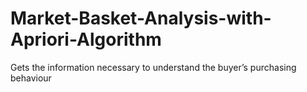 # Market-Basket-Analysis-with-Apriori-Algorithm
Gets the information necessary to understand the buyer’s purchasing behaviour
